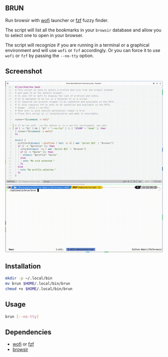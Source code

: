 ## BRUN

Run browsir with [wofi](https://github.com/SimplyCEO/wofi) launcher or [fzf](https://github.com/junegunn/fzf) fuzzy finder.

The script will list all the bookmarks in your `browsir` database and allow you to select one to open in your browser.

The script will recognize if you are running in a terminal or a graphical environment and will use `wofi` or `fzf` accordingly. Or you can force it to use `wofi` or `fzf` by passing the `--no-tty` option.

## Screenshot

![brun](brun.gif)

## Installation

```bash
mkdir -p ~/.local/bin
mv brun $HOME/.local/bin/brun
chmod +x $HOME/.local/bin/brun
```

## Usage

```bash
brun [--no-tty]
```

## Dependencies

- [wofi](https://github.com/SimplyCEO/wofi) or [fzf](https://github.com/junegunn/fzf)
- [browsir](https://github.com/Schroedinger-Hat/browsir)
